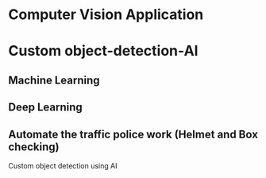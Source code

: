 # Computer Vision Application
# Custom object-detection-AI

## Machine Learning 
## Deep Learning 
## Automate the traffic police work (Helmet and Box checking)

Custom object detection using AI
